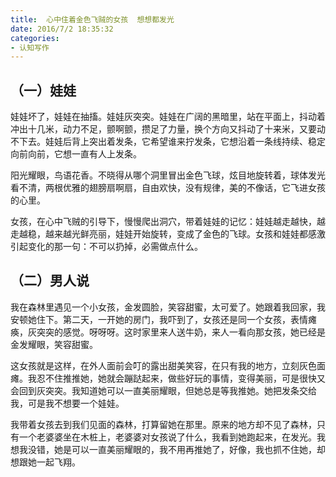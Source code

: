 ```yaml
---
title:  心中住着金色飞贼的女孩  想想都发光
date: 2016/7/2 18:35:32
categories: 
- 认知写作
---
```

## （一）娃娃

娃娃坏了，娃娃在抽搐。娃娃灰突突。娃娃在广阔的黑暗里，站在平面上，抖动着冲出十几米，动力不足，颤啊颤，攒足了力量，换个方向又抖动了十来米，又要动不下去。娃娃后背上突出着发条，它希望谁来拧发条，它想沿着一条线持续、稳定向前向前，它想一直有人上发条。

阳光耀眼，鸟语花香。不晓得从哪个洞里冒出金色飞球，炫目地旋转着，球体发光看不清，两根优雅的翅膀扇啊扇，自由欢快，没有规律，美的不像话，它飞进女孩的心里。

女孩，在心中飞贼的引导下，慢慢爬出洞穴，带着娃娃的记忆：娃娃越走越快，越走越稳，越来越光鲜亮丽，娃娃开始旋转，变成了金色的飞球。女孩和娃娃都感激引起变化的那一句：不可以扔掉，必需做点什么。

## （二）男人说

我在森林里遇见一个小女孩，金发圆脸，笑容甜蜜，太可爱了。她跟着我回家，我安顿她住下。第二天，一开她的房门，我吓到了，女孩还是同一个女孩，表情瘫痪，灰突突的感觉。呀呀呀。这时家里来人送牛奶，来人一看向那女孩，她已经是金发耀眼，笑容甜蜜。

这女孩就是这样，在外人面前会叮的露出甜美笑容，在只有我的地方，立刻灰色面瘫。我忍不住推推她，她就会蹦跶起来，做些好玩的事情，变得美丽，可是很快又会回到灰突突。我知道她可以一直美丽耀眼，但她总是等我推她。她把发条交给我，可是我不想要一个娃娃。

我带着女孩去到我们见面的森林，打算留她在那里。原来的地方却不见了森林，只有一个老婆婆坐在木桩上，老婆婆对女孩说了什么，我看到她跑起来，在发光。我想我没错，她是可以一直美丽耀眼的，我不用再推她了，好像，我也抓不住她，却想跟她一起飞翔。